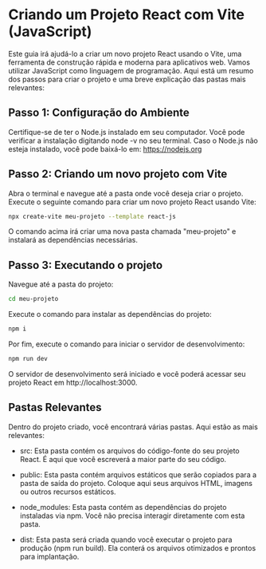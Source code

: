# Criando um Projeto React com Vite (JavaScript)

Este guia irá ajudá-lo a criar um novo projeto React usando o Vite, uma ferramenta de construção rápida e moderna para aplicativos web. Vamos utilizar JavaScript como linguagem de programação. Aqui está um resumo dos passos para criar o projeto e uma breve explicação das pastas mais relevantes:

## Passo 1: Configuração do Ambiente

Certifique-se de ter o Node.js instalado em seu computador. Você pode verificar a instalação digitando node -v no seu terminal. Caso o Node.js não esteja instalado, você pode baixá-lo em: https://nodejs.org

## Passo 2: Criando um novo projeto com Vite

Abra o terminal e navegue até a pasta onde você deseja criar o projeto.
Execute o seguinte comando para criar um novo projeto React usando Vite:

```bash
npx create-vite meu-projeto --template react-js
```

O comando acima irá criar uma nova pasta chamada "meu-projeto" e instalará as dependências necessárias.

## Passo 3: Executando o projeto

Navegue até a pasta do projeto:

```bash
cd meu-projeto
```

Execute o comando para instalar as dependências do projeto:

```bash
npm i
```

Por fim, execute o comando para iniciar o servidor de desenvolvimento:

```bash
npm run dev
```

O servidor de desenvolvimento será iniciado e você poderá acessar seu projeto React em http://localhost:3000.

## Pastas Relevantes

Dentro do projeto criado, você encontrará várias pastas. Aqui estão as mais relevantes:

- src: Esta pasta contém os arquivos do código-fonte do seu projeto React. É aqui que você escreverá a maior parte do seu código.

- public: Esta pasta contém arquivos estáticos que serão copiados para a pasta de saída do projeto. Coloque aqui seus arquivos HTML, imagens ou outros recursos estáticos.

- node_modules: Esta pasta contém as dependências do projeto instaladas via npm. Você não precisa interagir diretamente com esta pasta.

- dist: Esta pasta será criada quando você executar o projeto para produção (npm run build). Ela conterá os arquivos otimizados e prontos para implantação.
